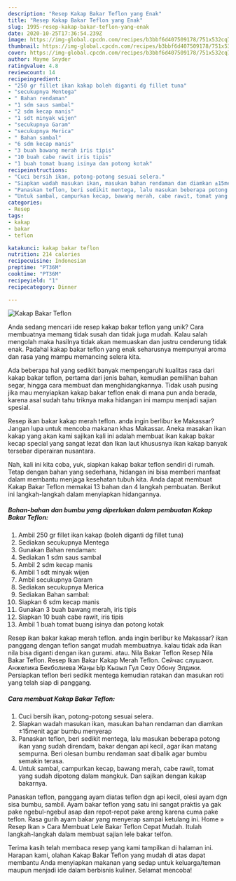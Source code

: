 ```yaml
---
description: "Resep Kakap Bakar Teflon yang Enak"
title: "Resep Kakap Bakar Teflon yang Enak"
slug: 1995-resep-kakap-bakar-teflon-yang-enak
date: 2020-10-25T17:36:54.239Z
image: https://img-global.cpcdn.com/recipes/b3bbf6d407509178/751x532cq70/kakap-bakar-teflon-foto-resep-utama.jpg
thumbnail: https://img-global.cpcdn.com/recipes/b3bbf6d407509178/751x532cq70/kakap-bakar-teflon-foto-resep-utama.jpg
cover: https://img-global.cpcdn.com/recipes/b3bbf6d407509178/751x532cq70/kakap-bakar-teflon-foto-resep-utama.jpg
author: Mayme Snyder
ratingvalue: 4.8
reviewcount: 14
recipeingredient:
- "250 gr fillet ikan kakap boleh diganti dg fillet tuna"
- "secukupnya Mentega"
- " Bahan rendaman"
- "1 sdm saus sambal"
- "2 sdm kecap manis"
- "1 sdt minyak wijen"
- "secukupnya Garam"
- "secukupnya Merica"
- " Bahan sambal"
- "6 sdm kecap manis"
- "3 buah bawang merah iris tipis"
- "10 buah cabe rawit iris tipis"
- "1 buah tomat buang isinya dan potong kotak"
recipeinstructions:
- "Cuci bersih ikan, potong-potong sesuai selera."
- "Siapkan wadah masukan ikan, masukan bahan rendaman dan diamkan ±15menit agar bumbu menyerap"
- "Panaskan teflon, beri sedikit mentega, lalu masukan beberapa potong ikan yang sudah direndam, bakar dengan api kecil, agar ikan matang sempurna. Beri olesan bumbu rendaman saat dibalik agar bumbu semakin terasa."
- "Untuk sambal, campurkan kecap, bawang merah, cabe rawit, tomat yang sudah dipotong dalam mangkuk. Dan sajikan dengan kakap bakarnya."
categories:
- Resep
tags:
- kakap
- bakar
- teflon

katakunci: kakap bakar teflon 
nutrition: 214 calories
recipecuisine: Indonesian
preptime: "PT36M"
cooktime: "PT36M"
recipeyield: "1"
recipecategory: Dinner

---
```



![Kakap Bakar Teflon](https://img-global.cpcdn.com/recipes/b3bbf6d407509178/751x532cq70/kakap-bakar-teflon-foto-resep-utama.jpg)

Anda sedang mencari ide resep kakap bakar teflon yang unik? Cara membuatnya memang tidak susah dan tidak juga mudah. Kalau salah mengolah maka hasilnya tidak akan memuaskan dan justru cenderung tidak enak. Padahal kakap bakar teflon yang enak seharusnya mempunyai aroma dan rasa yang mampu memancing selera kita.

Ada beberapa hal yang sedikit banyak mempengaruhi kualitas rasa dari kakap bakar teflon, pertama dari jenis bahan, kemudian pemilihan bahan segar, hingga cara membuat dan menghidangkannya. Tidak usah pusing jika mau menyiapkan kakap bakar teflon enak di mana pun anda berada, karena asal sudah tahu triknya maka hidangan ini mampu menjadi sajian spesial.

Resep ikan bakar kakap merah teflon. anda ingin berlibur ke Makassar? Jangan lupa untuk mencoba makanan khas Makassar. Aneka masakan ikan kakap yang akan kami sajikan kali ini adalah membuat ikan kakap bakar kecap special yang sangat lezat dan Ikan laut khususnya ikan kakap banyak tersebar diperairan nusantara.


Nah, kali ini kita coba, yuk, siapkan kakap bakar teflon sendiri di rumah. Tetap dengan bahan yang sederhana, hidangan ini bisa memberi manfaat dalam membantu menjaga kesehatan tubuh kita. Anda dapat membuat Kakap Bakar Teflon memakai 13 bahan dan 4 langkah pembuatan. Berikut ini langkah-langkah dalam menyiapkan hidangannya.

<!--inarticleads1-->

##### Bahan-bahan dan bumbu yang diperlukan dalam pembuatan Kakap Bakar Teflon:

1. Ambil 250 gr fillet ikan kakap (boleh diganti dg fillet tuna)
1. Sediakan secukupnya Mentega
1. Gunakan  Bahan rendaman:
1. Sediakan 1 sdm saus sambal
1. Ambil 2 sdm kecap manis
1. Ambil 1 sdt minyak wijen
1. Ambil secukupnya Garam
1. Sediakan secukupnya Merica
1. Sediakan  Bahan sambal:
1. Siapkan 6 sdm kecap manis
1. Gunakan 3 buah bawang merah, iris tipis
1. Siapkan 10 buah cabe rawit, iris tipis
1. Ambil 1 buah tomat buang isinya dan potong kotak


Resep ikan bakar kakap merah teflon. anda ingin berlibur ke Makassar? ikan panggang dengan teflon sangat mudah membuatnya. kalau tidak ada ikan nila bisa diganti dengan ikan gurami. atau. Nila Bakar Teflon Resep Nila Bakar Teflon. Resep Ikan Bakar Kakap Merah Teflon. Сейчас слушают. Анжелика Бекболиева Жаңы Ыр Кызыл Гул Сөзү Обону Элдики. Persiapkan teflon beri sedikit mentega kemudian ratakan dan masukan roti yang telah siap di panggang. 

<!--inarticleads2-->

##### Cara membuat Kakap Bakar Teflon:

1. Cuci bersih ikan, potong-potong sesuai selera.
1. Siapkan wadah masukan ikan, masukan bahan rendaman dan diamkan ±15menit agar bumbu menyerap
1. Panaskan teflon, beri sedikit mentega, lalu masukan beberapa potong ikan yang sudah direndam, bakar dengan api kecil, agar ikan matang sempurna. Beri olesan bumbu rendaman saat dibalik agar bumbu semakin terasa.
1. Untuk sambal, campurkan kecap, bawang merah, cabe rawit, tomat yang sudah dipotong dalam mangkuk. Dan sajikan dengan kakap bakarnya.


Panaskan teflon, panggang ayam diatas teflon dgn api kecil, olesi ayam dgn sisa bumbu, sambil. Ayam bakar teflon yang satu ini sangat praktis ya gak pake ngebul-ngebul asap dan repot-repot pake areng karena cuma pake teflon. Rasa gurih ayam bakar yang menyerap sampai ketulang ini. Home » Resep Ikan » Cara Membuat Lele Bakar Teflon Cepat Mudah. Itulah langkah-langkah dalam membuat sajian lele bakar telfon. 

Terima kasih telah membaca resep yang kami tampilkan di halaman ini. Harapan kami, olahan Kakap Bakar Teflon yang mudah di atas dapat membantu Anda menyiapkan makanan yang sedap untuk keluarga/teman maupun menjadi ide dalam berbisnis kuliner. Selamat mencoba!
